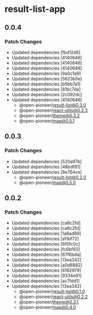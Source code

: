 # result-list-app

## 0.0.4

### Patch Changes

-   Updated dependencies [fbd12d6]
-   Updated dependencies [4140646]
-   Updated dependencies [4140646]
-   Updated dependencies [4140646]
-   Updated dependencies [9a0c1a9]
-   Updated dependencies [5623b5e]
-   Updated dependencies [b5bb7a1]
-   Updated dependencies [81bc7da]
-   Updated dependencies [2c092dc]
-   Updated dependencies [4140646]
    -   @open-pioneer/result-list@0.3.0
    -   @open-pioneer/react-utils@0.2.3
    -   @open-pioneer/theme@0.3.2
    -   @open-pioneer/map@0.5.1

## 0.0.3

### Patch Changes

-   Updated dependencies [520a97b]
-   Updated dependencies [48bdf81]
-   Updated dependencies [8e764ce]
    -   @open-pioneer/result-list@0.2.0
    -   @open-pioneer/map@0.5.0

## 0.0.2

### Patch Changes

-   Updated dependencies [ca6c2fd]
-   Updated dependencies [ca6c2fd]
-   Updated dependencies [1a8ad89]
-   Updated dependencies [a11bf72]
-   Updated dependencies [6f0fc0c]
-   Updated dependencies [fc6bf82]
-   Updated dependencies [87f6bda]
-   Updated dependencies [13ea342]
-   Updated dependencies [a0d8882]
-   Updated dependencies [6162979]
-   Updated dependencies [9334e81]
-   Updated dependencies [ac7fdd1]
-   Updated dependencies [13ea342]
    -   @open-pioneer/result-list@0.1.0
    -   @open-pioneer/react-utils@0.2.2
    -   @open-pioneer/theme@0.3.1
    -   @open-pioneer/map@0.4.0
